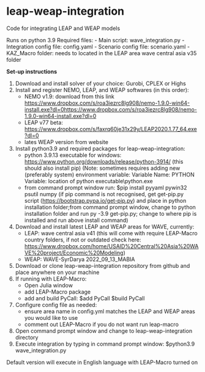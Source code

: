 # leap-weap-integration
Code for integrating LEAP and WEAP models

Runs on python 3.9
Required files: 
                - Main script: wave_integration.py 
                - Integration config file: config.yaml
                - Scenario config file: scenario.yaml
                - KAZ_Macro folder: needs to located in the LEAP area wave central asia v35 folder

**Set-up instructions**
1. Download and install solver of your choice: Gurobi, CPLEX or Highs
2. Install and register NEMO, LEAP, and WEAP softwares (in this order):
      - NEMO v1.9: download from this link https://www.dropbox.com/s/roa3iezrc8lg908/nemo-1.9.0-win64-install.exe?dl=0https://www.dropbox.com/s/roa3iezrc8lg908/nemo-1.9.0-win64-install.exe?dl=0
      - LEAP v77 beta: https://www.dropbox.com/s/faxrq60je31x29y/LEAP2020.1.77_64.exe?dl=0
      - lates WEAP version from website
3. Install python3.9 and required packages for leap-weap-integration:
      - python 3.9.13 executable for windows: https://www.python.org/downloads/release/python-3914/ (this should also install pip)
        (Note: sometimes requires adding new (preferably system) environment variable: 
            Variable Name: PYTHON 
            Variable: location of python executable\python.exe
      - from command prompt window run:
        $pip install pyyaml pywin32 psutil numpy
        (if pip command is not recognised, get get-pip.py script (https://bootstrap.pypa.io/get-pip.py) and place in python installation folder;from command prompt window, change to python installation folder and run py -3.9 get-pip.py; change to where pip is installed and run above install command)
4. Download and install latest LEAP and WEAP areas for WAVE, currently:
      -  LEAP: wave central asia v41 (this will come with require LEAP-Macro country folders, if not or outdated check here: https://www.dropbox.com/home/USAID%20Central%20Asia%20WAVE%20project/Economic%20Modeling)
      -  WEAP: WAVE-SyrDarya 2022_09_13_MABIA 
5. Download or clone leap-weap-integration repository from github and place anywhere on your machine
6. If running with LEAP-Macro:
      - Open Julia window
      - add LEAP-Macro package 
      - add and build PyCall: 
        $add PyCall
        $build PyCall 
7. Configure config file as needed:
      - ensure area name in config.yml matches the LEAP and WEAP areas you would like to use
      - comment out LEAP-Macro if you do not want run leap-macro
8. Open command prompt window and change to leap-weap-integration directory
9. Execute integration by typing in command prompt window:
    $python3.9 wave_integration.py

Default version will execute in English language with LEAP-Macro turned on
